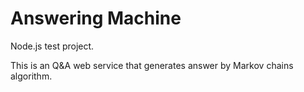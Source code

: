 Answering Machine
=================

Node.js test project.

This is an Q&A web service that generates answer by Markov chains algorithm.
